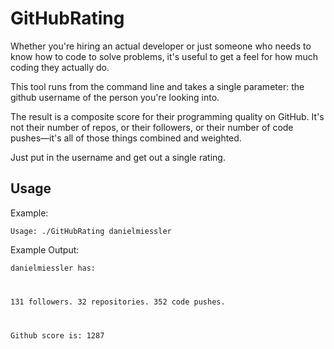 GitHubRating
============

Whether you're hiring an actual developer or just someone who needs to know how to code to solve problems, it's useful to get a feel for how much coding they actually do.

This tool runs from the command line and takes a single parameter: the github username of the person you're looking into.

The result is a composite score for their programming quality on GitHub. It's not their number of repos, or their followers, or their number of code pushes&mdash;it's all of those things combined and weighted.

Just put in the username and get out a single rating.

## Usage

Example:

<code>Usage: ./GitHubRating danielmiessler</code>

Example Output:

<code>danielmiessler has:

131 followers.
32 repositories.
352 code pushes.

Github score is: 1287
</code>

